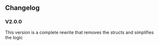 ## Changelog

### V2.0.0
This version is a complete rewrite that removes the structs and simplifies the logic
